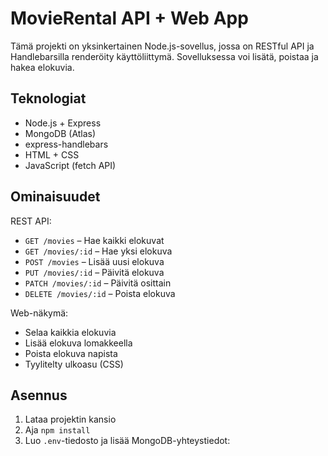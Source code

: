 # MovieRental API + Web App 

Tämä projekti on yksinkertainen Node.js-sovellus, jossa on RESTful API ja Handlebarsilla renderöity käyttöliittymä. Sovelluksessa voi lisätä, poistaa ja hakea elokuvia.

##  Teknologiat
- Node.js + Express
- MongoDB (Atlas)
- express-handlebars
- HTML + CSS
- JavaScript (fetch API)

## Ominaisuudet

 REST API:
- `GET /movies` – Hae kaikki elokuvat  
- `GET /movies/:id` – Hae yksi elokuva  
- `POST /movies` – Lisää uusi elokuva  
- `PUT /movies/:id` – Päivitä elokuva  
- `PATCH /movies/:id` – Päivitä osittain  
- `DELETE /movies/:id` – Poista elokuva  

 Web-näkymä:
- Selaa kaikkia elokuvia
- Lisää elokuva lomakkeella
- Poista elokuva napista
- Tyylitelty ulkoasu (CSS)

##  Asennus

1. Lataa projektin kansio  
2. Aja `npm install`  
3. Luo `.env`-tiedosto ja lisää MongoDB-yhteystiedot:
